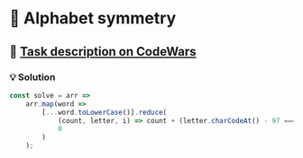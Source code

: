 # 📝 Alphabet symmetry

## 🔗 [Task description on CodeWars](https://www.codewars.com/kata/59d9ff9f7905dfeed50000b0)

### 💡 Solution

```javascript
const solve = arr =>
	arr.map(word =>
		[...word.toLowerCase()].reduce(
			(count, letter, i) => count + (letter.charCodeAt() - 97 === i),
			0
		)
	);
```
